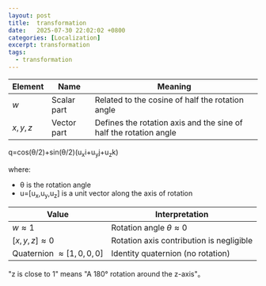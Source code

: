 ```yaml
---
layout: post
title:  transformation
date:   2025-07-30 22:02:02 +0800
categories: [Localization]
excerpt: transformation
tags:
  - transformation
---
```


| Element | Name        | Meaning                                                           |
| ------- | ----------- | ----------------------------------------------------------------- |
| $w$     | Scalar part | Related to the cosine of half the rotation angle                  |
| $x,y,z$ | Vector part | Defines the rotation axis and the sine of half the rotation angle |

q=cos(θ/2)+sin(θ/2)(u<sub>x</sub>i+u<sub>y</sub>j+u<sub>z</sub>k)

where:

* θ is the rotation angle
* u=[u<sub>x</sub>,u<sub>y</sub>,u<sub>z</sub>] is a unit vector along the axis of rotation

| Value                          | Interpretation                           |
| ------------------------------ | ---------------------------------------- |
| $w \approx 1$                  | Rotation angle $\theta \approx 0$        |
| $[x,y,z] \approx 0$            | Rotation axis contribution is negligible |
| Quaternion $\approx [1,0,0,0]$ | Identity quaternion (no rotation)        |

"z is close to 1" means "A 180° rotation around the z-axis"。
